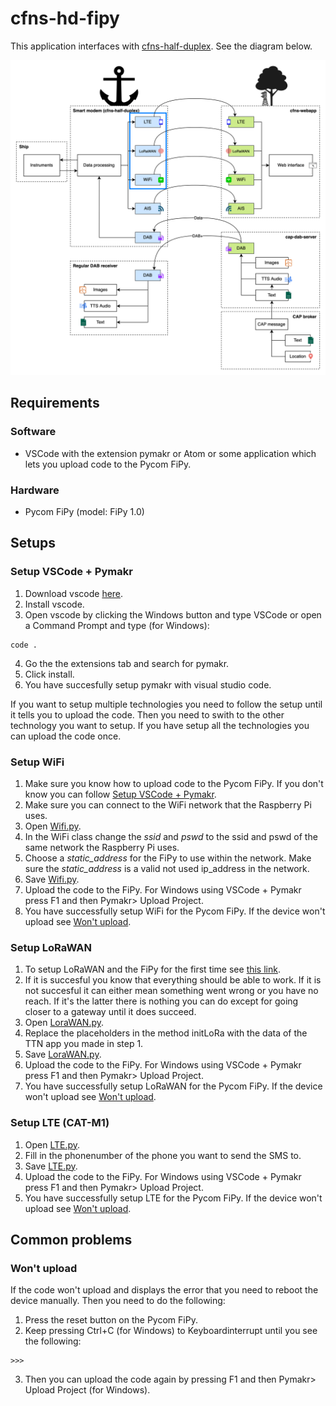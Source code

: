# cfns-hd-fipy

This application interfaces with
[cfns-half-duplex](https://github.com/PoCDAB/cfns-half-duplex). See the diagram
below.

![Integration with other CFNS systems](integration.png)

## Requirements

### Software
- VSCode with the extension pymakr or Atom or some application which lets you upload code to the Pycom FiPy.

### Hardware 
- Pycom FiPy (model: FiPy 1.0)

## Setups

### Setup VSCode + Pymakr
1. Download vscode [here](https://code.visualstudio.com/download).
2. Install vscode.
3. Open vscode by clicking the Windows button and type VSCode or open a Command Prompt and type (for Windows):
````text
code .
````
4. Go the the extensions tab and search for pymakr.
5. Click install.
6. You have succesfully setup pymakr with visual studio code.

If you want to setup multiple technologies you need to follow the setup until it tells you to upload the code. Then you need to swith to the other technology you want to setup. If you have setup all the technologies you can upload the code once.

### Setup WiFi 
1. Make sure you know how to upload code to the Pycom FiPy. If you don't know you can follow [Setup VSCode + Pymakr](###Setup-VSCode-+-Pymakr).
2. Make sure you can connect to the WiFi network that the Raspberry Pi uses.
3. Open [Wifi.py](Wifi.py).
4. In the WiFi class change the _ssid_ and _pswd_ to the ssid and pswd of the same network the Raspberry Pi uses.
5. Choose a _static_address_ for the FiPy to use within the network. Make sure the _static_address_ is a valid not used ip_address in the network.
6. Save [Wifi.py](Wifi.py).
7. Upload the code to the FiPy. For Windows using VSCode + Pymakr press F1 and then Pymakr> Upload Project.
8. You have successfully setup WiFi for the Pycom FiPy. If the device won't upload see [Won't upload](###Won't-upload).

### Setup LoRaWAN
1. To setup LoRaWAN and the FiPy for the first time see [this link](https://pycom.io/wp-content/uploads/2020/04/Lesson-4-Getting-Connected-with-LoRa.pdf).
2. If it is succesful you know that everything should be able to work. If it is not succesful it can either mean something went wrong or you have no reach. If it's the latter there is nothing you can do except for going closer to a gateway until it does succeed.
3. Open [LoraWAN.py](LoraWAN.py).
4. Replace the placeholders in the method initLoRa with the data of the TTN app you made in step 1.
5. Save [LoraWAN.py](LoraWAN.py).
7. Upload the code to the FiPy. For Windows using VSCode + Pymakr press F1 and then Pymakr> Upload Project.
8. You have successfully setup LoRaWAN for the Pycom FiPy. If the device won't upload see [Won't upload](###Won't-upload).

### Setup LTE (CAT-M1)
1. Open [LTE.py](LTE.py).
2. Fill in the phonenumber of the phone you want to send the SMS to.
3. Save [LTE.py](LTE.py).
4. Upload the code to the FiPy. For Windows using VSCode + Pymakr press F1 and then Pymakr> Upload Project.
5. You have successfully setup LTE for the Pycom FiPy. If the device won't upload see [Won't upload](###Won't-upload).

## Common problems

### Won't upload
If the code won't upload and displays the error that you need to reboot the device manually. Then you need to do the following:
1. Press the reset button on the Pycom FiPy.
2. Keep pressing Ctrl+C (for Windows) to Keyboardinterrupt until you see the following:
````text
>>>
````
3. Then you can upload the code again by pressing F1 and then Pymakr> Upload Project (for Windows).

